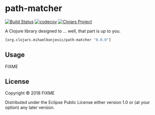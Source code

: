 # path-matcher
[![Build Status](https://travis-ci.org/retro/path-matcher.svg?branch=master)](https://travis-ci.org/retro/path-matcher)
[![codecov](https://codecov.io/gh/retro/path-matcher/branch/master/graph/badge.svg)](https://codecov.io/gh/retro/path-matcher)
[![Clojars Project](https://img.shields.io/clojars/v/org.clojars.mihaelkonjevic/path-matcher.svg)](https://clojars.org/org.clojars.mihaelkonjevic/path-matcher)

A Clojure library designed to ... well, that part is up to you.

```clj
[org.clojars.mihaelkonjevic/path-matcher "0.0.0"]
```

## Usage

FIXME

## License

Copyright © 2018 FIXME

Distributed under the Eclipse Public License either version 1.0 or (at
your option) any later version.
